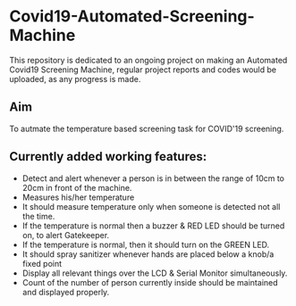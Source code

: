 # Covid19-Automated-Screening-Machine

This repository is dedicated to an ongoing project on making an Automated Covid19 Screening Machine, regular project reports and codes would be uploaded, as any progress is made.

## Aim
To autmate the temperature based screening task for COVID'19 screening.

## Currently added working features:
- Detect and alert whenever a person is in between the range of 10cm to 20cm in front of the machine.
- Measures his/her temperature
- It should measure temperature only when someone is detected not all the time.
- If the temperature is normal then a buzzer & RED LED should be turned on, to alert Gatekeeper.
- If the temperature is normal, then it should turn on the GREEN LED.
- It should spray sanitizer whenever hands are placed below a knob/a fixed point
- Display all relevant things over the LCD & Serial Monitor simultaneously.
- Count of the number of person currently inside should be maintained and displayed properly.
